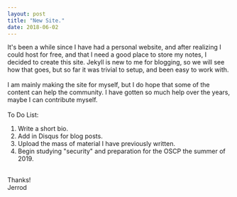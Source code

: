 ```yaml
---
layout: post
title: "New Site."
date: 2018-06-02
---
```

  
It's been a while since I have had a personal website, and after realizing I could host for free, and that I need a good place to store my notes, I decided to create this site. Jekyll is new to me for blogging, so we will see how that goes, but so far it was trivial to setup, and been easy to work with.
<br /><br />
I am mainly making the site for myself, but I do hope that some of the content can help the community. I have gotten so much help over the years, maybe I can contribute myself.
<br /><br />
To Do List:<br />
1) Write a short bio.<br />
2) Add in Disqus for blog posts.<br />
3) Upload the mass of material I have previously written.<br />
4) Begin studying "security" and preparation for the OSCP the summer of 2019.<br /><br />

Thanks!<br />
Jerrod
